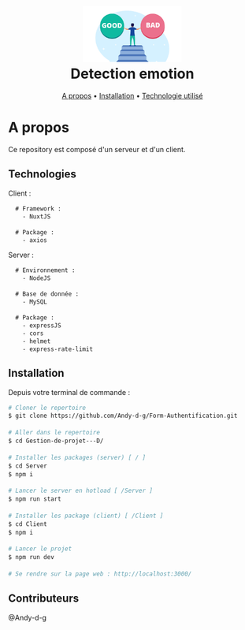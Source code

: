 <div align="center">
  <h1>
    <br>
    <a href=""><img src="favicon.png" alt="Bad or Good" width="200"></a>
    <br>
      Detection emotion 
    <br>
  </h1>
</div>

<div align="center">
  <a href="#a-propos">A propos</a> •
  <a href="#installation">Installation</a> •
  <a href="#technologies">Technologie utilisé</a> 
</div>

# A propos

Ce repository est composé d'un serveur et d'un client.

## Technologies

Client : 
```
  # Framework : 
    - NuxtJS

  # Package :
    - axios
```

Server :
```
  # Environnement : 
    - NodeJS
  
  # Base de donnée : 
    - MySQL
  
  # Package : 
    - expressJS
    - cors
    - helmet
    - express-rate-limit
```
## Installation

Depuis votre terminal de commande : 

```bash
# Cloner le repertoire
$ git clone https://github.com/Andy-d-g/Form-Authentification.git

# Aller dans le repertoire
$ cd Gestion-de-projet---D/

# Installer les packages (server) [ / ]
$ cd Server
$ npm i

# Lancer le server en hotload [ /Server ]
$ npm run start

# Installer les package (client) [ /Client ]
$ cd Client
$ npm i

# Lancer le projet
$ npm run dev

# Se rendre sur la page web : http://localhost:3000/

```
## Contributeurs

@Andy-d-g
